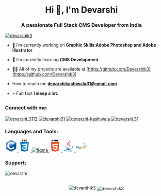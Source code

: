 <h1 align="center">Hi 👋, I'm Devarshi</h1>
<h3 align="center">A passionate Full Stack CMS Developer from India</h3>

<p align="left"> <a href="https://github.com/ryo-ma/github-profile-trophy"><img src="https://github-profile-trophy.vercel.app/?username=devarshik3" alt="devarshik3" /></a> </p>

- 🔭 I’m currently working on **Graphic Skills:Adobe Photoshop and Adobe Illustrator**

- 🌱 I’m currently learning **CMS Development**

- 👨‍💻 All of my projects are available at [https://github.com/Devarshik3](https://github.com/Devarshik3)

- How to reach me **devarshikashiwala31@gmail.com**

- ⚡ Fun fact **I sleep a lot.**

<h3 align="left">Connect with me:</h3>
<p align="left">
<a href="https://twitter.com/devarshi_3112" target="blank"><img align="center" src="https://raw.githubusercontent.com/rahuldkjain/github-profile-readme-generator/master/src/images/icons/Social/twitter.svg" alt="devarshi_3112" height="30" width="40" /></a>
<a href="https://linkedin.com/in/devarshi31" target="blank"><img align="center" src="https://raw.githubusercontent.com/rahuldkjain/github-profile-readme-generator/master/src/images/icons/Social/linked-in-alt.svg" alt="devarshi31" height="30" width="40" /></a>
<a href="https://stackoverflow.com/users/devarshi-kashiwala" target="blank"><img align="center" src="https://raw.githubusercontent.com/rahuldkjain/github-profile-readme-generator/master/src/images/icons/Social/stack-overflow.svg" alt="devarshi-kashiwala" height="30" width="40" /></a>
<a href="https://instagram.com/devarshi.31" target="blank"><img align="center" src="https://raw.githubusercontent.com/rahuldkjain/github-profile-readme-generator/master/src/images/icons/Social/instagram.svg" alt="devarshi.31" height="30" width="40" /></a>
</p>

<h3 align="left">Languages and Tools:</h3>
<p align="left"> <a href="https://www.cprogramming.com/" target="_blank" rel="noreferrer"> <img src="https://raw.githubusercontent.com/devicons/devicon/master/icons/c/c-original.svg" alt="c" width="40" height="40"/> </a> <a href="https://www.w3schools.com/css/" target="_blank" rel="noreferrer"> <img src="https://raw.githubusercontent.com/devicons/devicon/master/icons/css3/css3-original-wordmark.svg" alt="css3" width="40" height="40"/> </a> <a href="https://www.figma.com/" target="_blank" rel="noreferrer"> <img src="https://www.vectorlogo.zone/logos/figma/figma-icon.svg" alt="figma" width="40" height="40"/> </a> <a href="https://www.w3.org/html/" target="_blank" rel="noreferrer"> <img src="https://raw.githubusercontent.com/devicons/devicon/master/icons/html5/html5-original-wordmark.svg" alt="html5" width="40" height="40"/> </a> <a href="https://www.java.com" target="_blank" rel="noreferrer"> <img src="https://raw.githubusercontent.com/devicons/devicon/master/icons/java/java-original.svg" alt="java" width="40" height="40"/> </a> <a href="https://www.mysql.com/" target="_blank" rel="noreferrer"> <img src="https://raw.githubusercontent.com/devicons/devicon/master/icons/mysql/mysql-original-wordmark.svg" alt="mysql" width="40" height="40"/> </a> </p>

<h3 align="left">Support:</h3>
<p><a href="https://www.buymeacoffee.com/devarshi"> <img align="left" src="https://cdn.buymeacoffee.com/buttons/v2/default-yellow.png" height="50" width="210" alt="devarshi" /></a></p><br><br>

<p><img align="left" src="https://github-readme-stats.vercel.app/api/top-langs?username=devarshik3&show_icons=true&locale=en&layout=compact" alt="devarshik3" /></p>

<p>&nbsp;<img align="center" src="https://github-readme-stats.vercel.app/api?username=devarshik3&show_icons=true&locale=en" alt="devarshik3" /></p>
